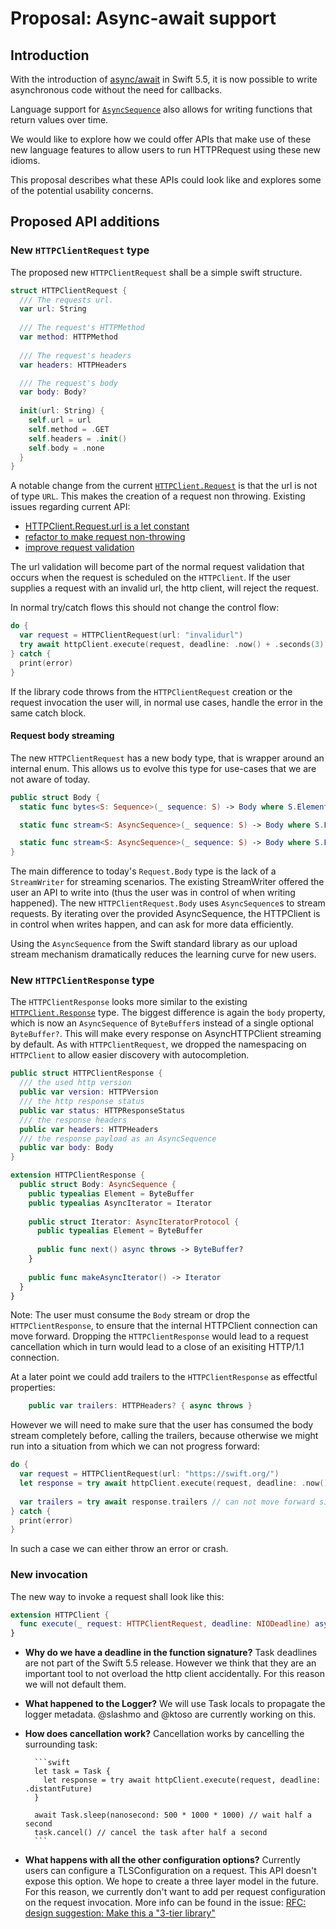 # Proposal: Async-await support

## Introduction

With the introduction of [async/await][SE-0296] in Swift 5.5, it is now possible to write asynchronous code without the need for callbacks. 

Language support for [`AsyncSequence`][SE-0298] also allows for writing functions that return values over time.

We would like to explore how we could offer APIs that make use of these new language features to allow users to run HTTPRequest using these new idioms.

This proposal describes what these APIs could look like and explores some of the potential usability concerns.

## Proposed API additions

### New `HTTPClientRequest` type

The proposed new `HTTPClientRequest` shall be a simple swift structure.

```swift
struct HTTPClientRequest {
  /// The requests url.
  var url: String
  
  /// The request's HTTPMethod
  var method: HTTPMethod
  
  /// The request's headers
  var headers: HTTPHeaders

  /// The request's body
  var body: Body?
    
  init(url: String) {
    self.url = url
    self.method = .GET
    self.headers = .init()
    self.body = .none
  }
}
```

A notable change from the current [`HTTPClient.Request`][HTTPClient.Request] is that the url is not of type `URL`. This makes the creation of a request non throwing. Existing issues regarding current API: 

- [HTTPClient.Request.url is a let constant][issue-395]
- [refactor to make request non-throwing](https://github.com/swift-server/async-http-client/pull/56)
- [improve request validation](https://github.com/swift-server/async-http-client/pull/67)

The url validation will become part of the normal request validation that occurs when the request is scheduled on the `HTTPClient`. If the user supplies a request with an invalid url, the http client, will reject the request.

In normal try/catch flows this should not change the control flow:

```swift
do {
  var request = HTTPClientRequest(url: "invalidurl")
  try await httpClient.execute(request, deadline: .now() + .seconds(3))
} catch {
  print(error)
}
```

If the library code throws from the `HTTPClientRequest` creation or the request invocation the user will, in normal use cases, handle the error in the same catch block. 

#### Request body streaming

The new `HTTPClientRequest` has a new body type, that is wrapper around an internal enum. This allows us to evolve this type for use-cases that we are not aware of today. 

```swift
public struct Body {
  static func bytes<S: Sequence>(_ sequence: S) -> Body where S.Element == UInt8

  static func stream<S: AsyncSequence>(_ sequence: S) -> Body where S.Element == ByteBuffer

  static func stream<S: AsyncSequence>(_ sequence: S) -> Body where S.Element == UInt8
}
```

The main difference to today's `Request.Body` type is the lack of a `StreamWriter` for streaming scenarios. The existing StreamWriter offered the user an API to write into (thus the user was in control of when writing happened). The new `HTTPClientRequest.Body` uses `AsyncSequence`s to stream requests. By iterating over the provided AsyncSequence, the HTTPClient is  in control when writes happen, and can ask for more data efficiently. 

Using the `AsyncSequence` from the Swift standard library as our upload stream mechanism dramatically reduces the learning curve for new users.

### New `HTTPClientResponse` type

The `HTTPClientResponse` looks more similar to the existing [`HTTPClient.Response`][HTTPClient.Response] type. The biggest difference is again the `body` property, which is now an `AsyncSequence` of `ByteBuffer`s instead of a single optional `ByteBuffer?`. This will make every response on AsyncHTTPClient streaming by default. As with `HTTPClientRequest`, we dropped the namespacing on `HTTPClient` to allow easier discovery with autocompletion.

```swift
public struct HTTPClientResponse {
  /// the used http version
  public var version: HTTPVersion
  /// the http response status
  public var status: HTTPResponseStatus
  /// the response headers
  public var headers: HTTPHeaders
  /// the response payload as an AsyncSequence
  public var body: Body
}

extension HTTPClientResponse {
  public struct Body: AsyncSequence {
    public typealias Element = ByteBuffer
    public typealias AsyncIterator = Iterator
  
    public struct Iterator: AsyncIteratorProtocol {
      public typealias Element = ByteBuffer
    
      public func next() async throws -> ByteBuffer?
    }
  
    public func makeAsyncIterator() -> Iterator
  }
}
```

Note: The user must consume the `Body` stream or drop the `HTTPClientResponse`, to ensure that the 
internal HTTPClient connection can move forward. Dropping the `HTTPClientResponse` would lead to a 
request cancellation which in turn would lead to a close of an exisiting HTTP/1.1 connection.

At a later point we could add trailers to the `HTTPClientResponse` as effectful properties:

```swift
    public var trailers: HTTPHeaders? { async throws }
```

However we will need to make sure that the user has consumed the body stream completely before, calling the trailers, because otherwise we might run into a situation from which we can not progress forward:

```swift
do {
  var request = HTTPClientRequest(url: "https://swift.org/")
  let response = try await httpClient.execute(request, deadline: .now() + .seconds(3))
  
  var trailers = try await response.trailers // can not move forward since body must be consumed before.
} catch {
  print(error)
}
```

In such a case we can either throw an error or crash.

### New invocation

The new way to invoke a request shall look like this:

```swift
extension HTTPClient {
  func execute(_ request: HTTPClientRequest, deadline: NIODeadline) async throws -> HTTPClientResponse
}
```

- **Why do we have a deadline in the function signature?** 
    Task deadlines are not part of the Swift 5.5 release. However we think that they are an important tool to not overload the http client accidentally. For this reason we will not default them.
- **What happened to the Logger?** We will use Task locals to propagate the logger metadata. @slashmo and @ktoso are currently working on this.
- **How does cancellation work?** Cancellation works by cancelling the surrounding task:

        ```swift
        let task = Task {
          let response = try await httpClient.execute(request, deadline: .distantFuture)
        }
        
        await Task.sleep(nanosecond: 500 * 1000 * 1000) // wait half a second
        task.cancel() // cancel the task after half a second
        ```

- **What happens with all the other configuration options?** Currently users can configure a TLSConfiguration on a request.  This API doesn't expose this option. We hope to create a three layer model in the future. For this reason, we currently don't want to add per request configuration on the request invocation. More info can be found in the issue: [RFC: design suggestion: Make this a "3-tier library"][issue-392]
		

[SE-0296]: https://github.com/apple/swift-evolution/blob/main/proposals/0296-async-await.md
[SE-0298]: https://github.com/apple/swift-evolution/blob/main/proposals/0298-asyncsequence.md
[SE-0310]: https://github.com/apple/swift-evolution/blob/main/proposals/0310-effectful-readonly-properties.md
[SE-0314]: https://github.com/apple/swift-evolution/blob/main/proposals/0314-async-stream.md

[issue-392]: https://github.com/swift-server/async-http-client/issues/392
[issue-395]: https://github.com/swift-server/async-http-client/issues/395

[HTTPClient.Request]: https://github.com/swift-server/async-http-client/blob/main/Sources/AsyncHTTPClient/HTTPHandler.swift#L96-L318
[HTTPClient.Response]: https://github.com/swift-server/async-http-client/blob/main/Sources/AsyncHTTPClient/HTTPHandler.swift#L320-L364